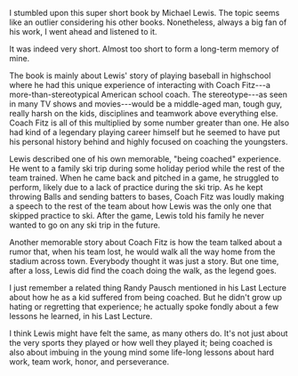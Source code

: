 <!-- 2024-coach -->

I stumbled upon this super short book by Michael Lewis. 
The topic seems like an outlier considering his other books.
Nonetheless, always a big fan of his work, I went ahead and listened to it.

It was indeed very short. Almost too short to form a long-term memory of mine.

The book is mainly about Lewis' story of playing baseball in highschool where he had this unique experience of interacting with Coach Fitz---a more-than-stereotypical American school coach.
The stereotype---as seen in many TV shows and movies---would be a middle-aged man, tough guy, really harsh on the kids, disciplines and teamwork above everything else.
Coach Fitz is all of this multiplied by some number greater than one.
He also had kind of a legendary playing career himself but he seemed to have put his personal history behind and highly focused on coaching the youngsters.

Lewis described one of his own memorable, "being coached" experience.
He went to a family ski trip during some holiday period while the rest of the team trained.
When he came back and pitched in a game, he struggled to perform, likely due to a lack of practice during the ski trip.
As he kept throwing Balls and sending batters to bases, Coach Fitz was loudly making a speech to the rest of the team about how Lewis was the only one that skipped practice to ski.
After the game, Lewis told his family he never wanted to go on any ski trip in the future.

Another memorable story about Coach Fitz is how the team talked about a rumor that, when his team lost, he would walk all the way home from the stadium across town. 
Everybody thought it was just a story.
But one time, after a loss, Lewis did find the coach doing the walk, as the legend goes.

I just remember a related thing Randy Pausch mentioned in his Last Lecture about how he as a kid suffered from being coached.
But he didn't grow up hating or regretting that experience; he actually spoke fondly about a few lessons he learned, in his Last Lecture.

I think Lewis might have felt the same, as many others do.
It's not just about the very sports they played or how well they played it; being coached is also about imbuing in the young mind some life-long lessons about hard work, team work, honor, and perseverance.